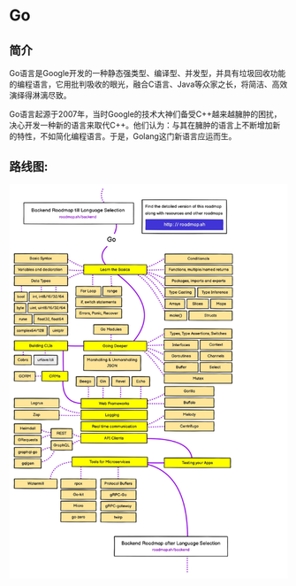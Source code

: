 
# Go

## 简介

Go语言是Google开发的一种静态强类型、编译型、并发型，并具有垃圾回收功能的编程语言，它用批判吸收的眼光，融合C语言、Java等众家之长，将简洁、高效演绎得淋漓尽致。

Go语言起源于2007年，当时Google的技术大神们备受C++越来越臃肿的困扰，决心开发一种新的语言来取代C++。他们认为：与其在臃肿的语言上不断增加新的特性，不如简化编程语言。于是，Golang这门新语言应运而生。

## 路线图:
![](../img/GoRoadmap.jpg)
